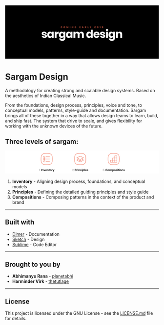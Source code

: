 ![](Help/Images/cover.png)

# Sargam Design

A methodology for creating strong and scalable design systems. Based on the aesthetics of Indian Classical Music.

From the foundations, design process, principles, voice and tone, to conceptual models, patterns, style-guide and documentation.  Sargam brings all of these together in a way that allows design teams to learn, build, and ship fast. 
The system that drive to scale, and gives flexibility for working with the unknown devices of the future.

## Three levels of sargam:

![](Help/Images/levels.png)

1. **Inventory** - Aligning design process, foundations, and conceptual models
2. **Principles** - Defining the detailed guiding principles and style guide
3. **Compositions** - Composing patterns in the context of the product and brand

-----

## Built with

* [Dimer](https://dimerapp.com/) - Documentation
* [Sketch](https://sketchapp.com/) - Design
* [Sublime](https://www.sublimetext.com/) - Code Editor

-----

## Brought to you by

* **Abhimanyu Rana** - [planetabhi](https://github.com/planetabhi)
* **Harminder Virk** - [thetutlage](https://github.com/thetutlage)

-----

## License

This project is licensed under the GNU License - see the [LICENSE.md](Sargam/LICENSE) file for details.
